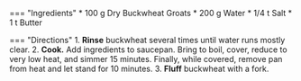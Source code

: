 === "Ingredients"
    * 100 g Dry Buckwheat Groats
    * 200 g Water
    * 1/4 t Salt
    * 1 t Butter

=== "Directions"
    1. **Rinse** buckwheat several times until water runs mostly clear.
    2. **Cook.** Add ingredients to saucepan. Bring to boil, cover, reduce to very low heat, and simmer 15 minutes. Finally, while covered, remove pan from heat and let stand for 10 minutes.
    3. **Fluff** buckwheat with a fork.

[^bittman]: {{ cite.bittman_how_to_cook_everything }} 477-9.
